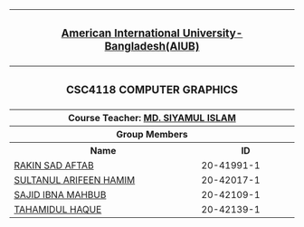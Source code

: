 <p align="center">
<table>
  <tr>
    <th colspan="2"><h3><a href="https://www.aiub.edu">American International University-Bangladesh(AIUB)</a></h3></th>
  </tr>
  
  <tr>
    <th colspan="2"><h3>CSC4118	COMPUTER GRAPHICS</h3></h>
  </tr>
  
  <tr>
  <th colspan="2">Course Teacher: <a href="https://cs.aiub.edu/profile/siyamul">MD. SIYAMUL ISLAM</a></th>
  </tr>
  
  <tr>
  <th colspan="2">Group Members</a></th>
  </tr>
  
  <tr>
    <th>Name</th>
    <th>ID</th>
  </tr>
  
  <tr>
      <td><a href="https://github.com/aftabrakinsad">RAKIN SAD AFTAB</a></td>
    <td>20-41991-1</td>
  </tr>
  
  <tr>
    <td><a href="https://github.com/Arifeenhamim">SULTANUL ARIFEEN HAMIM</a></td>
    <td>20-42017-1</td>
  </tr>
  
  <tr>
    <td><a href="https://github.com/sajidmahbub10">SAJID IBNA MAHBUB</a></td>
    <td>20-42109-1</td>
  </tr>
  
  <tr>
    <td><a href="https://github.com/tahmid888">TAHAMIDUL HAQUE</a></td>
    <td>20-42139-1</td>
  </tr>
</table>
</P>
